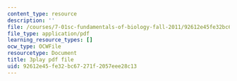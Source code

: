 ```yaml
---
content_type: resource
description: ''
file: /courses/7-01sc-fundamentals-of-biology-fall-2011/92612e45fe32bc67271f2057eee28c13_htYyCEdc8B4.pdf
file_type: application/pdf
learning_resource_types: []
ocw_type: OCWFile
resourcetype: Document
title: 3play pdf file
uid: 92612e45-fe32-bc67-271f-2057eee28c13
---
```

